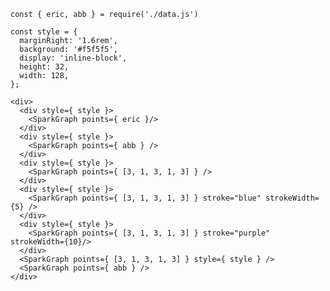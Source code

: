     const { eric, abb } = require('./data.js')

    const style = {
      marginRight: '1.6rem',
      background: '#f5f5f5',
      display: 'inline-block',
      height: 32,
      width: 128,
    };

    <div>
      <div style={ style }>
        <SparkGraph points={ eric }/>
      </div>
      <div style={ style }>
        <SparkGraph points={ abb } />
      </div>
      <div style={ style }>
        <SparkGraph points={ [3, 1, 3, 1, 3] } />
      </div>
      <div style={ style }>
        <SparkGraph points={ [3, 1, 3, 1, 3] } stroke="blue" strokeWidth={5} />
      </div>
      <div style={ style }>
        <SparkGraph points={ [3, 1, 3, 1, 3] } stroke="purple" strokeWidth={10}/>
      </div>
      <SparkGraph points={ [3, 1, 3, 1, 3] } style={ style } />
      <SparkGraph points={ abb } />
    </div>
